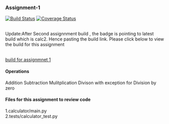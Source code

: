 ### Assignment-1
[![Build Status](https://app.travis-ci.com/njitvjk/calc2.svg?branch=main)](https://app.travis-ci.com/njitvjk/calc2)
[![Coverage Status](https://coveralls.io/repos/github/njitvjk/calc2/badge.svg?branch=calc_part2)](https://coveralls.io/github/njitvjk/calc2?branch=calc_part2)

<br/>
Update:After Second assignnment build , the badge is pointing to latest build which is calc2. Hence pasting the build link. Please click below to view the build for this assignment<br/><br/>

[build for assignmnet 1](https://app.travis-ci.com/github/njitvjk/calc2/builds/241320285)

#### Operations
Addition
Subtraction
Mulitplication
Divison with exception for Division by zero

#### Files for this assignment to review code
1.calculator/main.py<br/>
2.tests/calculator_test.py 







